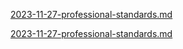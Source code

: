 [2023-11-27-professional-standards.md](/2023-11-27-professional-standards.md)

[2023-11-27-professional-standards.md](/2023-11-27-professional-standards/)




